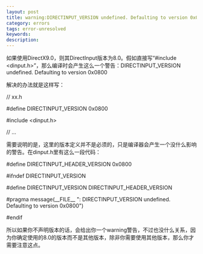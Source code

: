 ```yaml
---
layout: post
title: warning:DIRECTINPUT_VERSION undefined. Defaulting to version 0x0800
category: errors
tags: error-unresolved
keywords: 
description: 
---
```


如果使用DirectX9.0，则其DirectInput版本为8.0。假如直接写“\#include
\<dinput.h\>”，那么编译时会产生这么一个警告：DIRECTINPUT\_VERSION
undefined. Defaulting to version 0x0800

 

 

解决的办法就是这样写：

// xx.h

 

\#define DIRECTINPUT\_VERSION 0x0800

\#include \<dinput.h\>

 

// ...

 

 

 

需要说明的是，这里的版本定义并不是必须的，只是编译器会产生一个没什么影响的警告。在dinput.h里有这么一段代码：

 

\#define DIRECTINPUT\_HEADER\_VERSION 0x0800

 

\#ifndef DIRECTINPUT\_VERSION

 

\#define DIRECTINPUT\_VERSION DIRECTINPUT\_HEADER\_VERSION

 

\#pragma message(\_\_FILE\_\_ ": DIRECTINPUT\_VERSION undefined.
Defaulting to version 0x0800")

 

\#endif

 

 

 

 

所以如果你不声明版本的话，会给出你一个warning警告，不过也没什么关系，因为你确定使用的8.0的版本而不是其他版本，除非你需要使用其他版本，那么你才需要注意这点。








